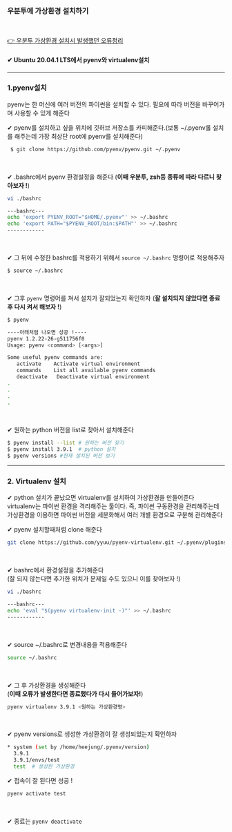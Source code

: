 ### 우분투에 가상환경 설치하기
<br>

[👉 우분투 가상환경 설치시 발생했던 오류정리]()
<br>

#### ✔ Ubuntu 20.04.1 LTS에서 pyenv와 virtualenv설치

* * *

### 1.pyenv설치   
pyenv는 한 머신에 여러 버전의 파이썬을 설치할 수 있다. 필요에 따라 버전을 바꾸어가며 사용할 수 있게 해준다     

✔  pyenv를 설치하고 싶을 위치에 깃허브 저장소를 카피해준다.(보통 ~/.pyenv롤 설치를 해주는데 가장 최상단 root에 pyenv를 설치해준다)   

```bash
 $ git clone https://github.com/pyenv/pyenv.git ~/.pyenv
```
<br>

✔  .bashrc에서 pyenv 환경설정을 해준다
(__이때 우분투, zsh등 종류에 따라 다르니 찾아보자 !__)
```bash
vi ./bashrc

---bashrc---
echo 'export PYENV_ROOT="$HOME/.pyenv"' >> ~/.bashrc
echo 'export PATH="$PYENV_ROOT/bin:$PATH"' >> ~/.bashrc
------------

```
<br>

✔  그 뒤에 수정한 bashrc를 적용하기 위해서 
```source ~/.bashrc``` 명령어로 적용해주자  
```bash
$ source ~/.bashrc
```  
<br>

✔  그후 ```pyenv``` 명령어를 쳐서 설치가 잘되었는지 확인하자 (__잘 설치되지 않았다면 종료후 다시 켜서 해보자 !__)   
```bash
$ pyenv

----아래처럼 나오면 성공 !----
pyenv 1.2.22-26-g511756f0
Usage: pyenv <command> [<args>]

Some useful pyenv commands are:
   activate    Activate virtual environment
   commands    List all available pyenv commands
   deactivate   Deactivate virtual environment
.
.
.
.

```
<br>

✔  원하는 python 버전을 list로 찾아서 설치해준다   

```bash
$ pyenv install --list # 원하는 버전 찾기
$ pyenv install 3.9.1  # python 설치
$ pyenv versions #현재 설치된 버전 보기
``` 
* * *

### 2. Virtualenv 설치
✔  python 설치가 끝났으면 virtualenv를 설치하여 가상환경을 만들어준다     
 virtualenv는 파이썬 환경을 격리해주는 툴이다. 즉, 파이썬 구동환경을 관리해주는데 가상환경을 이용하면 파이썬 버전을 세분화해서 여러 개별 환경으로 구분해 관리해준다      

✔  pyenv 설치할때처럼 clone 해준다
  ```bash
  git clone https://github.com/yyuu/pyenv-virtualenv.git ~/.pyenv/plugins/pyenv-virtualenv

  ```
  <br>

✔  bashrc에서 환경설정을 추가해준다   
(잘 되지 않는다면 추가한 위치가 문제일 수도 있으니 이를 찾아보자 !)

```bash
vi ./bashrc

---bashrc---
echo 'eval "$(pyenv virtualenv-init -)"' >> ~/.bashrc
------------
```
<br>

✔  source ~/.bashrc로 변경내용을 적용해준다
```bash
source ~/.bashrc
```
<br>

✔  그 후 가상환경을 생성해준다    
(__이때 오류가 발생한다면 종료했다가 다시 들어가보자!__)
```bash
pyenv virtualenv 3.9.1 <원하는 가상환경명>
```
<br>

✔  pyenv versions로 생성한 가상환경이 잘 생성되었는지 확인하자   

```bash
* system (set by /home/heejung/.pyenv/version)
  3.9.1
  3.9.1/envs/test
  test  # 생성한 가상환경
```

✔  접속이 잘 된다면 성공 !
```bash
pyenv activate test
```
<br>

✔  종료는 ```pyenv deactivate```
